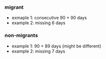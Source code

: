 ### migrant
- exmaple 1: consecutive 90 + 90 days
- example 2: missing 6 days

### non-migrants
- example 1: 90 + 89 days (might be different)
- example 2: missing 7 days
